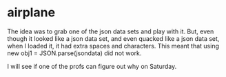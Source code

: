 # airplane

The idea was to grab one of the json data sets and play with it.  But, even though it looked like a json data set, and even quacked like a json data set, when I loaded it, it had extra spaces and characters.  This meant that using new obj1 = JSON.parse(jsondata) did not work.

I will see if one of the profs can figure out why on Saturday.  
